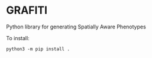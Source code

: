 # GRAFITI

Python library for generating Spatially Aware Phenotypes

To install:
```
python3 -m pip install .
```


